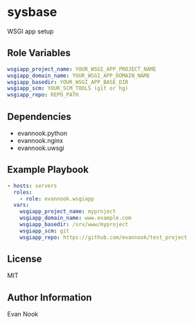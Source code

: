 sysbase
=======

WSGI app setup

Role Variables
--------------

```yaml
wsgiapp_project_name: YOUR_WSGI_APP_PROJECT_NAME
wsgiapp_domain_name: YOUR_WSGI_APP_DOMAIN_NAME
wsgiapp_basedir: YOUR_WSGI_APP_BASE_DIR
wsgiapp_scm: YOUR_SCM_TOOLS (git or hg)
wsgiapp_repo: REPO_PATH
```

Dependencies
------------

- evannook.python
- evannook.nginx
- evannook.uwsgi

Example Playbook
----------------

```yaml
- hosts: servers
  roles:
    - role: evannook.wsgiapp
  vars:
    wsgiapp_project_name: myproject
    wsgiapp_domain_name: www.example.com
    wsgiapp_basedir: /srv/www/myproject
    wsgiapp_scm: git
    wsgiapp_repo: https://github.com/evannook/test_project
```

License
-------

MIT

Author Information
------------------

Evan Nook
